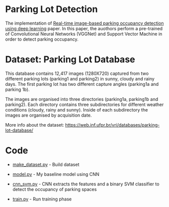 # Parking Lot Detection

The implementation of [Real-time image-based parking occupancy detection using deep learning](http://ceur-ws.org/Vol-2087/paper5.pdf) paper. In this paper, the auothors perform a pre-trained of Convolutional Neural Networks (VGGNet) and Support Vector Machine in order to detect parking occupancy.

# Dataset: Parking Lot Database

This database contains 12,417 images (1280X720) captured from two different parking lots (parking1 and parking2) in sunny, cloudy and rainy days. The first parking lot has two different capture angles (parking1a and parking 1b).

The images are organised into three directories (parking1a, parking1b and parking2). Each directory contains three subdirectories for different weather conditions (cloudy, rainy and sunny). Inside of each subdirectory the images are organised by acquisition date.

More info about the dataset: https://web.inf.ufpr.br/vri/databases/parking-lot-database/

# Code

* [make_dataset.py](./make_dataset.py) - Build dataset

* [model.py](./model.py) - My baseline model using CNN

* [cnn_svm.py](./) - CNN extracts the features and a binary SVM classifier to detect the occupancy of parking spaces

* [train.py](./train.py) - Run training phase
